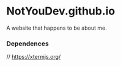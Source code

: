 # NotYouDev.github.io
A website that happens to be about me.

### Dependences
// https://xtermjs.org/
